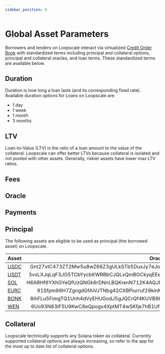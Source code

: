```yaml
---
sidebar_position: 8
---
```


# Global Asset Parameters

Borrowers and lenders on Loopscale interact via virtualized [Credit Order Book](/concepts/protocol-concepts/credit-order-book) with standardized terms including principal and collateral options, principal and collateral oracles, and loan terms. These standardized terms are available below.

## Duration

Duration is how long a loan lasts (and its corresponding fixed rate). Available duration options for Loans on Loopscale are:
- 1 day
- 1 week
- 1 month
- 3 months

## LTV

Loan-to-Value (LTV) is the ratio of a loan amount to the value of the collateral. Loopscale can offer better LTVs because collateral is isolated and not pooled with other assets. Generally, riskier assets have lower max LTV ratios.

## Fees

<!-- TODO: what fees are we doing that are asset parameters? any? is it a capability? -->

## Oracle

<!-- TODO -->



## Payments

<!-- TODO -->



## Principal
The following assets are eligible to be used as principal (the borrowed asset) on Loopscale.
<!-- TODO: update this list -->

| Asset | Oracle |
|:--|--:|
|[USDC](https://solscan.io/token/EPjFWdd5AufqSSqeM2qN1xzybapC8G4wEGGkZwyTDt1v) |Gnt27xtC473ZT2Mw5u8wZ68Z3gULkSTb5DuxJy7eJotD |
|[USDT](https://solscan.io/token/Es9vMFrzaCERmJfrF4H2FYD4KCoNkY11McCe8BenwNYB) |3vxLXJqLqF3JG5TCbYycbKWRBbCJQLxQmBGCkyqEEefL |
|[SOL](https://solscan.io/token/So11111111111111111111111111111111111111112) |H6ARHf6YXhGYeQfUzQNGk6rDNnLBQKrenN712K4AQJEG |
|[EURC](https://solscan.io/token/HzwqbKZw8HxMN6bF2yFZNrht3c2iXXzpKcFu7uBEDKtr) |91Sfpm86H7ZgngdGfAiVJTNbg42CXBPiurruf29kinMh |
|[BONK](https://solscan.io/token/DezXAZ8z7PnrnRJjz3wXBoRgixCa6xjnB7YaB1pPB263) |8ihFLu5FimgTQ1Unh4dVyEHUGodJ5gJQCrQf4KUVB9bN |
|[WEN](https://solscan.io/token/WENWENvqqNya429ubCdR81ZmD69brwQaaBYY6p3LCpk)|6Uo93N83iF5U9KwC8eQpogx4XptMT4wSKfje7hB1Ufko |

## Collateral
Loopscale technically supports any Solana token as collateral. Currently supported collateral options are always increasing, so refer to the app for the most up to date list of collateral options. 

<!-- TODO: add link -->
